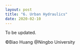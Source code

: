 ```yaml
---
layout: post
title: "6. Urban Hydraulics"
date: 2020-02-10
---
```


To be updated.

©Biao Huang @Ningbo University
